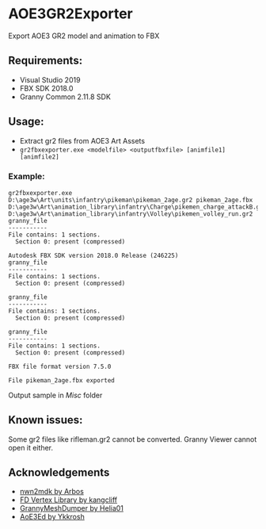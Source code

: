 # AOE3GR2Exporter
Export AOE3 GR2 model and animation to FBX

## Requirements:
* Visual Studio 2019
* FBX SDK 2018.0
* Granny Common 2.11.8 SDK

## Usage:
* Extract gr2 files from AOE3 Art Assets
* `gr2fbxexporter.exe <modelfile> <outputfbxfile> [animfile1] [animfile2]`

### Example:
```
gr2fbxexporter.exe D:\age3w\Art\units\infantry\pikeman\pikeman_2age.gr2 pikeman_2age.fbx D:\age3w\Art\animation_library\infantry\Charge\pikemen_charge_attackB.gr2 D:\age3w\Art\animation_library\infantry\Volley\pikemen_volley_run.gr2
granny_file
-----------
File contains: 1 sections.
  Section 0: present (compressed)

Autodesk FBX SDK version 2018.0 Release (246225)
granny_file
-----------
File contains: 1 sections.
  Section 0: present (compressed)

granny_file
-----------
File contains: 1 sections.
  Section 0: present (compressed)

granny_file
-----------
File contains: 1 sections.
  Section 0: present (compressed)

FBX file format version 7.5.0

File pikeman_2age.fbx exported
```

Output sample in *Misc* folder

## Known issues:
Some gr2 files like rifleman.gr2 cannot be converted. Granny Viewer cannot open it either.

<!-- ACKNOWLEDGEMENTS -->
## Acknowledgements
* [nwn2mdk by Arbos](https://github.com/Arbos/nwn2mdk)
* [FD Vertex Library by kangcliff](https://github.com/kangcliff/Age-of-Empires-III)
* [GrannyMeshDumper by Helia01](https://gyazo.com/1b325ce68d9293c94b2475ae62805304)
* [AoE3Ed by Ykkrosh](http://games.build-a.com/aoe3/files/)